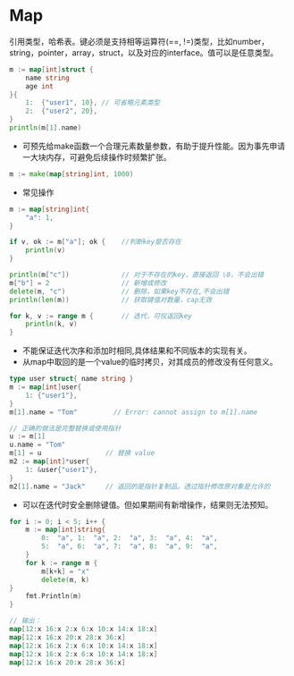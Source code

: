 Map=========引用类型，哈希表。键必须是支持相等运算符(==, !=)类型，比如number，string，pointer，array，struct，以及对应的interface。值可以是任意类型。```gom := map[int]struct {    name string    age int}{    1:  {"user1", 10}, // 可省略元素类型    2:  {"user2", 20},}println(m[1].name)```- 可预先给make函数一个合理元素数量参数，有助于提升性能。因为事先申请一大块内存，可避免后续操作时频繁扩张。```gom := make(map[string]int, 1000)```- 常见操作```gom := map[string]int{    "a": 1,}if v, ok := m["a"]; ok {    //判断key是否存在    println(v)}println(m["c"])             // 对于不存在的key，直接返回 \0，不会出错m["b"] = 2                  // 新增或修改delete(m, "c")              // 删除，如果key不存在,不会出错println(len(m))             // 获取键值对数量，cap无效for k, v := range m {       // 迭代，可仅返回key    println(k, v)}```- 不能保证迭代次序和添加时相同,具体结果和不同版本的实现有关。- 从map中取回的是一个value的临时拷贝，对其成员的修改没有任何意义。```gotype user struct{ name string }m := map[int]user{    1: {"user1"},}m[1].name = "Tom"         // Error: cannot assign to m[1].name// 正确的做法是完整替换或使用指针u := m[1]u.name = "Tom"m[1] = u                // 替换 valuem2 := map[int]*user{    1: &user{"user1"},}m2[1].name = "Jack"     // 返回的是指针复制品。透过指针修改原对象是允许的```- 可以在迭代时安全删除键值。但如果期间有新增操作，结果则无法预知。```gofor i := 0; i < 5; i++ {    m := map[int]string{        0:  "a", 1:  "a", 2:  "a", 3:  "a", 4:  "a",        5:  "a", 6:  "a", 7:  "a", 8:  "a", 9:  "a",    }    for k := range m {        m[k+k] = "x"        delete(m, k)}    fmt.Println(m)}// 输出：map[12:x 16:x 2:x 6:x 10:x 14:x 18:x]map[12:x 16:x 20:x 28:x 36:x]map[12:x 16:x 2:x 6:x 10:x 14:x 18:x]map[12:x 16:x 2:x 6:x 10:x 14:x 18:x]map[12:x 16:x 20:x 28:x 36:x]```